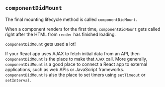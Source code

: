 ## `componentDidMount`

The final mounting lifecycle method is called `componentDidMount`.

When a component renders for the first time, `componentDidMount` gets called right after the HTML from `render` has finished loading.

`componentDidMount` gets used a lot!

If your React app uses AJAX to fetch initial data from an API, then `componentDidMount` is the place to make that `AJAX` call. More generally, `componentDidMount` is a good place to connect a React app to external applications, such as web APIs or JavaScript frameworks. `componentDidMount` is also the place to set timers using `setTimeout` or `setInterval`.